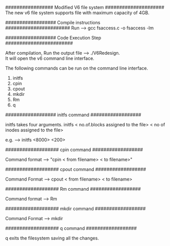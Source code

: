 ################# Modified V6 file system #####################
The new v6 file system supports file with maximum capacity of 4GB.

################## Compile instructions #######################
Run --> gcc fsaccess.c -o fsaccess -lm

################## Code Execution Step ########################

After compilation, Run the output file --> ./V6Redesign.  
It will open the v6 command line interface. 

The following commands can be run on the command line interface.
1. initfs 
2. cpin
3. cpout
4. mkdir
5. Rm
6. q

################## initfs command ##################

initfs takes four arguments.
initfs <filename> < no.of.blocks assigned to the file>  < no of inodes assigned to the file>

e.g. --> initfs <v6file> <8000> <200>

################### cpin command ##################

Command format --> "cpin < from filename> < to filename>" 

################### cpout command ##################

Command Format --> cpout < from filename> < to filename> 

################### Rm command ##################

Command format --> Rm <filename>

################### mkdir command ################## 

Command Format --> mkdir <filename>

################### q command ##################

q exits the filesystem saving all the changes. 


